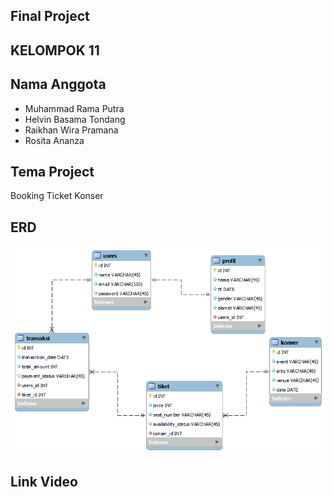 ## Final Project

## KELOMPOK 11

## Nama Anggota

-   Muhammad Rama Putra
-   Helvin Basama Tondang
-   Raikhan Wira Pramana
-   Rosita Ananza

## Tema Project

Booking Ticket Konser

## ERD

![ERD](/public/image/erd.png)

## Link Video
